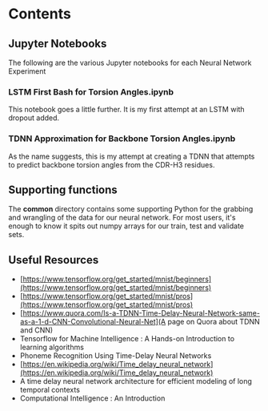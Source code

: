 # Contents

## Jupyter Notebooks

The following are the various Jupyter notebooks for each Neural Network Experiment


### LSTM First Bash for Torsion Angles.ipynb

This notebook goes a little further. It is my first attempt at an LSTM with dropout added.

### TDNN Approximation for Backbone Torsion Angles.ipynb

As the name suggests, this is my attempt at creating a TDNN that attempts to predict backbone torsion angles from the CDR-H3 residues.

## Supporting functions

The **common** directory contains some supporting Python for the grabbing and wrangling of the data for our neural network. For most users, it's enough to know it spits out numpy arrays for our train, test and validate sets.

## Useful Resources

* [https://www.tensorflow.org/get_started/mnist/beginners](https://www.tensorflow.org/get_started/mnist/beginners)
* [https://www.tensorflow.org/get_started/mnist/pros](https://www.tensorflow.org/get_started/mnist/pros)
* [https://www.quora.com/Is-a-TDNN-Time-Delay-Neural-Network-same-as-a-1-d-CNN-Convolutional-Neural-Net](A page on Quora about TDNN and CNN) 
* Tensorflow for Machine Intelligence : A Hands-on Introduction to learning algorithms
* Phoneme Recognition Using Time-Delay Neural Networks
* [https://en.wikipedia.org/wiki/Time_delay_neural_network](https://en.wikipedia.org/wiki/Time_delay_neural_network)
* A time delay neural network architecture for efficient modeling of long temporal contexts
* Computational Intelligence : An Introduction
